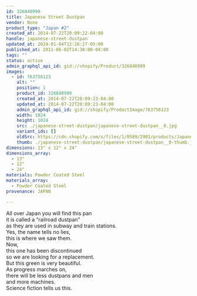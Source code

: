 ```yaml
---
id: 326848999
title: Japanese Street Dustpan
vendor: None
product_type: "Japan #2"
created_at: 2014-07-22T20:09:22-04:00
handle: japanese-street-dustpan
updated_at: 2024-01-04T12:16:27-05:00
published_at: 2011-06-02T14:38:00-04:00
tags: ""
status: active
admin_graphql_api_id: gid://shopify/Product/326848999
images:
  - id: 763756123
    alt: ""
    position: 1
    product_id: 326848999
    created_at: 2014-07-22T20:09:23-04:00
    updated_at: 2014-07-22T20:09:23-04:00
    admin_graphql_api_id: gid://shopify/ProductImage/763756123
    width: 1024
    height: 1024
    src: ./japanese-street-dustpan/japanese-street-dustpan__0.jpg
    variant_ids: []
    oldSrc: https://cdn.shopify.com/s/files/1/0589/2901/products/Japanese-Street-Dustpan.jpeg?v=1406074163
    thumb: ./japanese-street-dustpan/japanese-street-dustpan__0-thumb.jpg
dimensions: 13" x 12" x 24"
dimensions_array:
  - 13"
  - 12"
  - 24"
materials: Powder Coated Steel
materials_array:
  - Powder Coated Steel
provenance: JAPAN

---
```


All over Japan you will find this pan  
it is called a “railroad dustpan”  
as they are used in subway and train stations.  
Yes, the name tells no lies,  
this is where we saw them.  
Now,  
this one has been discontinued  
so we are looking for a replacement.  
But this green is very beautiful.  
As progress marches on,  
there will be less dustpans and men  
and more machines.  
Science fiction tells us this.